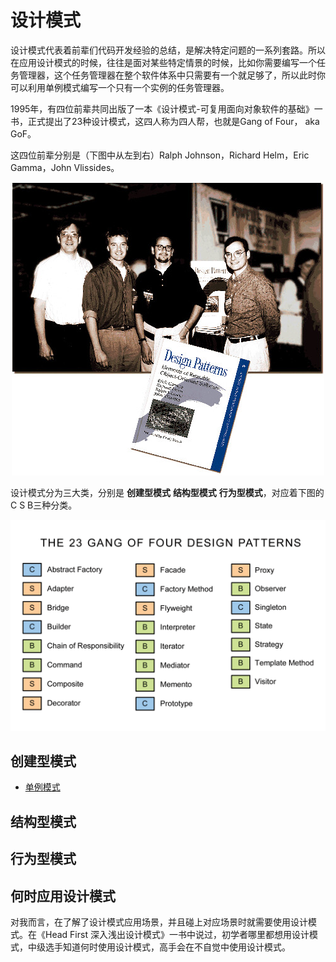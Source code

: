 # 设计模式

设计模式代表着前辈们代码开发经验的总结，是解决特定问题的一系列套路。所以在应用设计模式的时候，往往是面对某些特定情景的时候，比如你需要编写一个任务管理器，这个任务管理器在整个软件体系中只需要有一个就足够了，所以此时你可以利用单例模式编写一个只有一个实例的任务管理器。

1995年，有四位前辈共同出版了一本《设计模式-可复用面向对象软件的基础》一书，正式提出了23种设计模式，这四人称为四人帮，也就是Gang of Four， aka GoF。

这四位前辈分别是（下图中从左到右）Ralph Johnson，Richard Helm，Eric Gamma，John Vlissides。

<p align="center">
  <img src="https://raw.githubusercontent.com/jsycdut/photos/master/design-pattern/gang-of-four.jpg">
</p>

设计模式分为三大类，分别是 **创建型模式** **结构型模式** **行为型模式**，对应着下图的C S B三种分类。
<p align="center">
  <img src="https://raw.githubusercontent.com/jsycdut/photos/master/design-pattern/23-design-patterns.png">
</p>


## 创建型模式
* [单例模式](./01-单例模式.md)


## 结构型模式



## 行为型模式

## 何时应用设计模式

对我而言，在了解了设计模式应用场景，并且碰上对应场景时就需要使用设计模式。在《Head First 深入浅出设计模式》一书中说过，初学者哪里都想用设计模式，中级选手知道何时使用设计模式，高手会在不自觉中使用设计模式。
